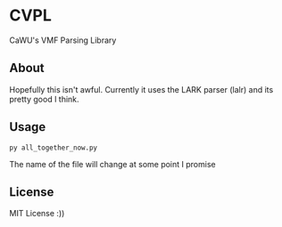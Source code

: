 # CVPL
CaWU's VMF Parsing Library

## About
Hopefully this isn't awful. Currently it uses the LARK parser (lalr) and its pretty good I think.

## Usage
`py all_together_now.py`

The name of the file will change at some point I promise


## License
MIT License :))
